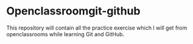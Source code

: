 # Openclassroomgit-github
This repository will contain all the practice exercise which I will get from openclassrooms while learning Git and GitHub. 
